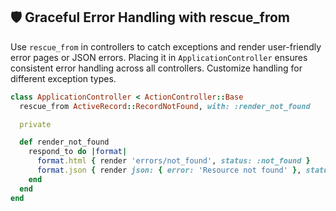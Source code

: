 ## 🛡️ Graceful Error Handling with rescue_from
Use `rescue_from` in controllers to catch exceptions and render user-friendly error pages or JSON errors. Placing it in `ApplicationController` ensures consistent error handling across all controllers. Customize handling for different exception types.

```ruby
class ApplicationController < ActionController::Base
  rescue_from ActiveRecord::RecordNotFound, with: :render_not_found

  private

  def render_not_found
    respond_to do |format|
      format.html { render 'errors/not_found', status: :not_found }
      format.json { render json: { error: 'Resource not found' }, status: :not_found }
    end
  end
end
```
